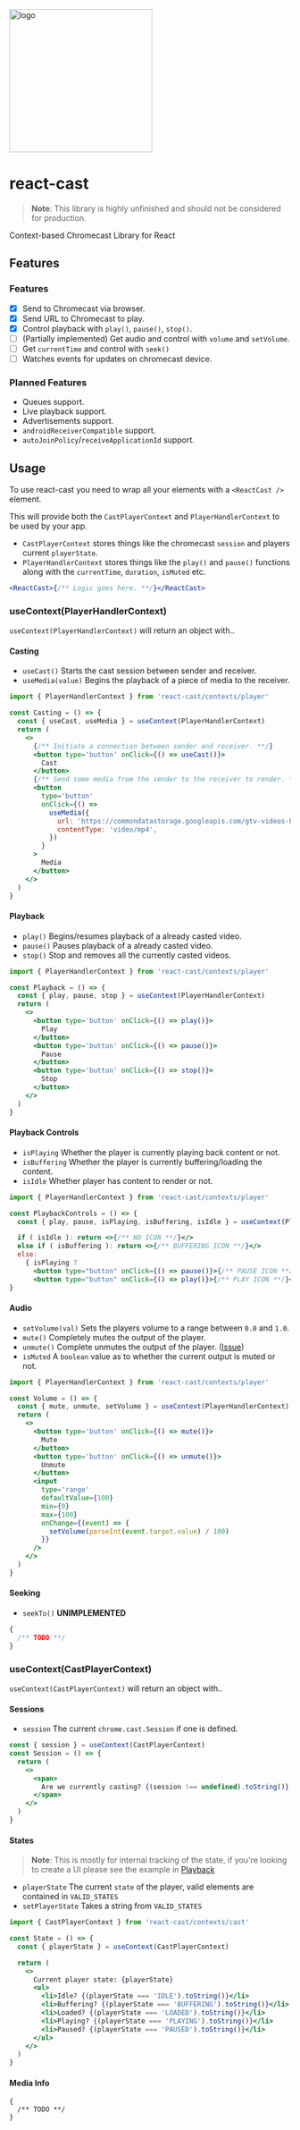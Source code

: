 <img src="icon.svg" alt="logo" width="256" height="256" height="auto" />

# react-cast

> **Note**:
> This library is highly unfinished and should not be considered for production.

Context-based Chromecast Library for React

## Features

### Features

- [x] Send to Chromecast via browser.
- [x] Send URL to Chromecast to play.
- [x] Control playback with `play()`, `pause()`, `stop()`.
- [ ] (Partially implemented) Get audio and control with `volume` and `setVolume`.
- [ ] Get `currentTime` and control with `seek()`
- [ ] Watches events for updates on chromecast device.

### Planned Features

- Queues support.
- Live playback support.
- Advertisements support.
- `androidReceiverCompatible` support.
- `autoJoinPolicy`/`receiveApplicationId` support.

## Usage

To use react-cast you need to wrap all your elements with a `<ReactCast />` element.

This will provide both the `CastPlayerContext` and `PlayerHandlerContext` to be used by your app.

- `CastPlayerContext` stores things like the chromecast `session` and players current `playerState`.
- `PlayerHandlerContext` stores things like the `play()` and `pause()` functions along with the `currentTime`, `duration`, `isMuted` etc.

```jsx
<ReactCast>{/** Logic goes here. **/}</ReactCast>
```

### useContext(PlayerHandlerContext)

`useContext(PlayerHandlerContext)` will return an object with..

#### Casting

- `useCast()` Starts the cast session between sender and receiver.
- `useMedia(value)` Begins the playback of a piece of media to the receiver.

```jsx
import { PlayerHandlerContext } from 'react-cast/contexts/player'

const Casting = () => {
  const { useCast, useMedia } = useContext(PlayerHandlerContext)
  return (
    <>
      {/** Initiate a connection between sender and receiver. **/}
      <button type='button' onClick={() => useCast()}>
        Cast
      </button>
      {/** Send some media from the sender to the receiver to render. **/}
      <button
        type='button'
        onClick={() =>
          useMedia({
            url: 'https://commondatastorage.googleapis.com/gtv-videos-bucketbig_buck_bunny_1080p.mp4',
            contentType: 'video/mp4',
          })
        }
      >
        Media
      </button>
    </>
  )
}
```

#### Playback

- `play()` Begins/resumes playback of a already casted video.
- `pause()` Pauses playback of a already casted video.
- `stop()` Stop and removes all the currently casted videos.

```jsx
import { PlayerHandlerContext } from 'react-cast/contexts/player'

const Playback = () => {
  const { play, pause, stop } = useContext(PlayerHandlerContext)
  return (
    <>
      <button type='button' onClick={() => play()}>
        Play
      </button>
      <button type='button' onClick={() => pause()}>
        Pause
      </button>
      <button type='button' onClick={() => stop()}>
        Stop
      </button>
    </>
  )
}
```

#### Playback Controls

- `isPlaying` Whether the player is currently playing back content or not.
- `isBuffering` Whether the player is currently buffering/loading the content.
- `isIdle` Whether player has content to render or not.

```jsx
import { PlayerHandlerContext } from 'react-cast/contexts/player'

const PlaybackControls = () => {
  const { play, pause, isPlaying, isBuffering, isIdle } = useContext(PlayerHandlerContext)

  if ( isIdle ): return <>{/** NO ICON **/}</>
  else if ( isBuffering ): return <>{/** BUFFERING ICON **/}</>
  else:
    { isPlaying ?
      <button type="button" onClick={() => pause()}>{/** PAUSE ICON **/}</button> :
      <button type="button" onClick={() => play()}>{/** PLAY ICON **/}</button> }
}
```

#### Audio

- `setVolume(val)` Sets the players volume to a range between `0.0` and `1.0`.
- `mute()` Completely mutes the output of the player.
- `unmute()` Complete unmutes the output of the player. ([Issue](https://github.com/jakehwll/react-cast/issues/1))
- `isMuted` A `boolean` value as to whether the current output is muted or not.

```jsx
import { PlayerHandlerContext } from 'react-cast/contexts/player'

const Volume = () => {
  const { mute, unmute, setVolume } = useContext(PlayerHandlerContext)
  return (
    <>
      <button type='button' onClick={() => mute()}>
        Mute
      </button>
      <button type='button' onClick={() => unmute()}>
        Unmute
      </button>
      <input
        type='range'
        defaultValue={100}
        min={0}
        max={100}
        onChange={(event) => {
          setVolume(parseInt(event.target.value) / 100)
        }}
      />
    </>
  )
}
```

#### Seeking

- `seekTo()` **UNIMPLEMENTED**

```jsx
{
  /** TODO **/
}
```

### useContext(CastPlayerContext)

`useContext(CastPlayerContext)` will return an object with..

#### Sessions

- `session` The current `chrome.cast.Session` if one is defined.

```jsx
const { session } = useContext(CastPlayerContext)
const Session = () => {
  return (
    <>
      <span>
        Are we currently casting? {(session !== undefined).toString()}
      </span>
    </>
  )
}
```

#### States

> **Note**:
> This is mostly for internal tracking of the state, if you're looking to create a UI please see the example in [Playback](#playback-controls)

- `playerState` The current `state` of the player, valid elements are contained in `VALID_STATES`
- `setPlayerState` Takes a string from `VALID_STATES`

```jsx
import { CastPlayerContext } from 'react-cast/contexts/cast'

const State = () => {
  const { playerState } = useContext(CastPlayerContext)

  return (
    <>
      Current player state: {playerState}
      <ul>
        <li>Idle? {(playerState === 'IDLE').toString()}</li>
        <li>Buffering? {(playerState === 'BUFFERING').toString()}</li>
        <li>Loaded? {(playerState === 'LOADED').toString()}</li>
        <li>Playing? {(playerState === 'PLAYING').toString()}</li>
        <li>Paused? {(playerState === 'PAUSED').toString()}</li>
      </ul>
    </>
  )
}
```

#### Media Info

```
{
  /** TODO **/
}
```
